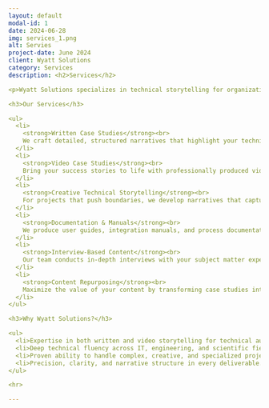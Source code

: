 ```yaml
---
layout: default
modal-id: 1
date: 2024-06-28
img: services_1.png
alt: Servies
project-date: June 2024
client: Wyatt Solutions
category: Services
description: <h2>Services</h2>

<p>Wyatt Solutions specializes in technical storytelling for organizations tackling complex challenges. We create both written and video case studies, as well as technical documentation, to help you communicate your expertise and results with clarity and impact.</p>

<h3>Our Services</h3>

<ul>
  <li>
    <strong>Written Case Studies</strong><br>
    We craft detailed, structured narratives that highlight your technical achievements and measurable results. Each case study is based on interviews, data, and a clear, engaging story tailored for decision-makers and technical evaluators.
  </li>
  <li>
    <strong>Video Case Studies</strong><br>
    Bring your success stories to life with professionally produced video case studies. We handle the entire process—from planning and interviews to filming and editing—ensuring your technical story is engaging, accurate, and visually compelling.
  </li>
  <li>
    <strong>Creative Technical Storytelling</strong><br>
    For projects that push boundaries, we develop narratives that capture both the technical depth and the creative process, making complex solutions accessible and persuasive.
  </li>
  <li>
    <strong>Documentation & Manuals</strong><br>
    We produce user guides, integration manuals, and process documentation that meet your standards and regulatory requirements, ensuring clarity for users and stakeholders.
  </li>
  <li>
    <strong>Interview-Based Content</strong><br>
    Our team conducts in-depth interviews with your subject matter experts to capture authentic insights and details that enrich your case studies and technical content.
  </li>
  <li>
    <strong>Content Repurposing</strong><br>
    Maximize the value of your content by transforming case studies into blog posts, sales materials, and training resources.
  </li>
</ul>

<h3>Why Wyatt Solutions?</h3>

<ul>
  <li>Expertise in both written and video storytelling for technical audiences.</li>
  <li>Deep technical fluency across IT, engineering, and scientific fields.</li>
  <li>Proven ability to handle complex, creative, and specialized projects.</li>
  <li>Precision, clarity, and narrative structure in every deliverable.</li>
</ul>

<hr>

---
```

